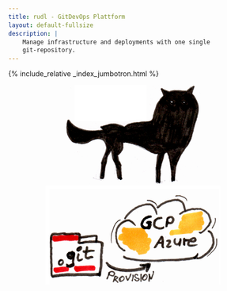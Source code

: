 ```yaml
---
title: rudl - GitDevOps Plattform
layout: default-fullsize
description: |
    Manage infrastructure and deployments with one single
    git-repository.
---
```


{% include_relative _index_jumbotron.html %}
<div class="row">
<div class="col-7" markdown="1">

</div>
<div class="col-5" style="text-align: center" markdown="1">
<img src="rudl-logo.png" alt="docker" style="height:200px">
<img src="rudl1.png" alt="docker" style="height:200px">

</div>
</div>


